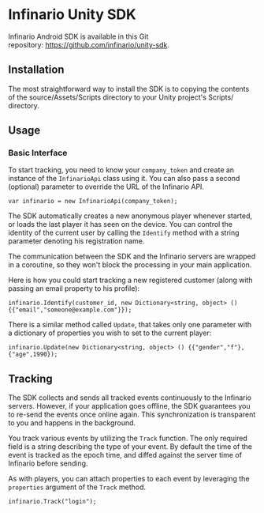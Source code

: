 # Infinario Unity SDK

Infinario Android SDK is available in this Git repository: <a href="https://github.com/infinario/unity-sdk">https://github.com/infinario/unity-sdk</a>.

## Installation

The most straightforward way to install the SDK is to copying the contents of the source/Assets/Scripts directory to your Unity project's Scripts/ directory.

## Usage

### Basic Interface

To start tracking, you need to know your ```company_token``` and create an instance of the ```InfinarioApi``` class using it. You can also pass a second (optional) parameter to override the URL of the Infinario API.

```
var infinario = new InfinarioApi(company_token);
```

The SDK automatically creates a new anonymous player whenever started, or loads the last player it has seen on the device. You can control the identity of the current user by calling the ```Identify``` method with a string parameter denoting his registration name.

The communication between the SDK and the Infinario servers are wrapped in a coroutine, so they won't block the processing in your main application.

Here is how you could start tracking a new registered customer (along with passing an email property to his profile):
```
infinario.Identify(customer_id, new Dictionary<string, object> () {{"email","someone@example.com"}});
```

There is a similar method called ```Update```, that takes only one parameter with a dictionary of properties you wish to set to the current player:
```
infinario.Update(new Dictionary<string, object> () {{"gender","f"}, {"age",1990});
```

## Tracking

The SDK collects and sends all tracked events continuously to the Infinario servers. However, if your application goes offline, the SDK guarantees you to re-send the events once online again. This synchronization is transparent to you and happens in the background.

You track various events by utilizing the ```Track``` function.
The only required field is a string describing the type of your event.
By default the time of the event is tracked as the epoch time,
and diffed against the server time of Infinario before sending.

As with players, you can attach properties to each event by leveraging the ```properties``` argument of the ```Track``` method. 

```
infinario.Track("login");
```

